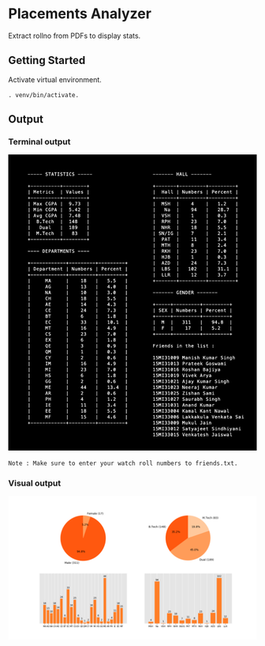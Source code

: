 # Placements Analyzer
Extract rollno from PDFs to display stats.

## Getting Started

Activate virtual environment.
```
. venv/bin/activate.
```

## Output

### Terminal output

  ![image](/README/output_terminal.png)

```
Note : Make sure to enter your watch roll numbers to friends.txt.
```
### Visual output

  ![image](/README/output_fig.png)
